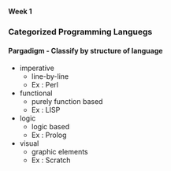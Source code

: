 **Week 1**
### Categorized Programming Languegs
#### Pargadigm - Classify by structure of language
- imperative  
  - line-by-line
  - Ex : Perl
- functional  
  - purely function based
  - Ex : LISP
- logic     
  - logic based
  - Ex : Prolog
- visual
  - graphic elements
  - Ex : Scratch 

